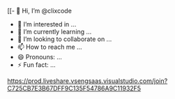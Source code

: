[[- 👋 Hi, I’m @clixcode
- 👀 I’m interested in ...
- 🌱 I’m currently learning ...
- 💞️ I’m looking to collaborate on ...
- 📫 How to reach me ...
- 😄 Pronouns: ...
- ⚡ Fun fact: ...

<!---
clixcode/clixcode is a ✨ special ✨ repository because its `README.md` (this file) appears on your GitHub profile.
You can click the Preview link to take a look at your changes.
--->


https://prod.liveshare.vsengsaas.visualstudio.com/join?C725CB7E3B67DFF9C135F54786A9C11932F5
